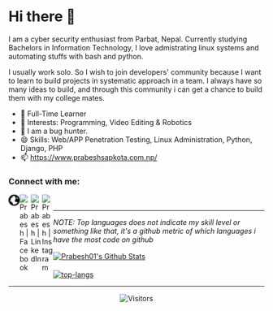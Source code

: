 # Hi there 👋
I am a cyber security enthusiast from Parbat, Nepal. Currently studying Bachelors in Information Technology, I love admistrating linux systems and automating stuffs with bash and python.

I usually work solo. So I wish to join developers' community because I want to learn to build projects in systematic approach in a team. I always have so many ideas to build, and through this community i can get a chance to build them with my college mates. 

- 🌱 Full-Time Learner
- 👯 Interests: Programming, Video Editing & Robotics
- 🔭 I am a bug hunter.
- 😄 Skills: Web/APP Penetration Testing, Linux Administration, Python, Django, PHP
- 📫 https://www.prabeshsapkota.com.np/
  
### Connect with me:

[<img align="left" alt="Prabesh" width="22px" src="https://raw.githubusercontent.com/iconic/open-iconic/master/svg/globe.svg" />][website]
[<img align="left" alt="Prabesh | Facebook" width="22px" src="https://cdn.jsdelivr.net/npm/simple-icons@3.4.0/icons/facebook.svg" />][facebook]
[<img align="left" alt="Prabesh | LinkedIn" width="22px" src="https://cdn.jsdelivr.net/npm/simple-icons@v3/icons/linkedin.svg" />][linkedin]
[<img align="left" alt="Prabesh | Instagram" width="22px" src="https://cdn.jsdelivr.net/npm/simple-icons@v3/icons/instagram.svg" />][instagram]

<br />

---

_NOTE: Top languages does not indicate my skill level or something like that, it's a github metric of which languages i have the most code on github_

<a href="https://github-readme-stats.vercel.app/api?username=Prabesh01&theme=dark&show_icons=true">
<img align="center" alt="Prabesh01's Github Stats" src="https://github-readme-stats.vercel.app/api?username=Prabesh01&theme=dark&show_icons=true" /></a>
  <br />
  <br />
<a href="https://github-readme-stats.vercel.app/api/top-langs/?username=Prabesh01&layout=compact&theme=dark">
  <img align="center" alt="top-langs" src="https://github-readme-stats.vercel.app/api/top-langs/?username=Prabesh01&layout=compact&theme=dark" />
</a>

---

<!--
[<img alt="Become a Patron" width=200 src="https://c5.patreon.com/external/logo/become_a_patron_button.png">](https://www.patreon.com/prabesh) &nbsp; [<img alt="Buy me a Coffee" width=200 src="https://cdn.buymeacoffee.com/buttons/default-yellow.png">](https://www.buymeacoffee.com/prabeshsapkota) &nbsp; [<img alt="Donate with LiberaPay" width=200 height=46 src="https://www.upload.ee/image/12358022/LiberaPay.png">](https://liberapay.com/Prabesh/)

---
-->


<p align=center>                           
  <img align=center  src="https://visitor-badge.laobi.icu/badge?page_id=Prabesh01.Prabesh01" alt="Visitors">                     
</p>




[website]: http://prabeshsapkota.info.np/
[facebook]: https://www.facebook.com/ping.prabesh
[instagram]: https://www.instagram.com/pingprabesh
[linkedin]: https://www.linkedin.com/in/pingprabesh

